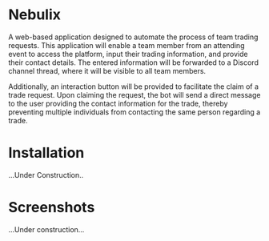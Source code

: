 # Nebulix
A web-based application designed to automate the process of team trading requests. This application will enable a team member from an attending event to access the platform, input their trading information, and provide their contact details. The entered information will be forwarded to a Discord channel thread, where it will be visible to all team members.

Additionally, an interaction button will be provided to facilitate the claim of a trade request. Upon claiming the request, the bot will send a direct message to the user providing the contact information for the trade, thereby preventing multiple individuals from contacting the same person regarding a trade. 

# Installation
...Under Construction..

# Screenshots
...Under construction...
